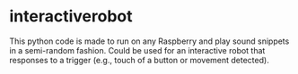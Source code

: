 # interactiverobot

This python code is made to run on any Raspberry and play sound snippets in a semi-random fashion. Could be used for an interactive robot that responses to a trigger (e.g., touch of a button or movement detected).
